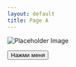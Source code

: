 ```yaml
---
layout: default
title: Page A
---
```


<img src="https://via.placeholder.com/300" alt="Placeholder Image" />

<br />

<button onclick="alert('Кнопка нажата!')">Нажми меня</button>
